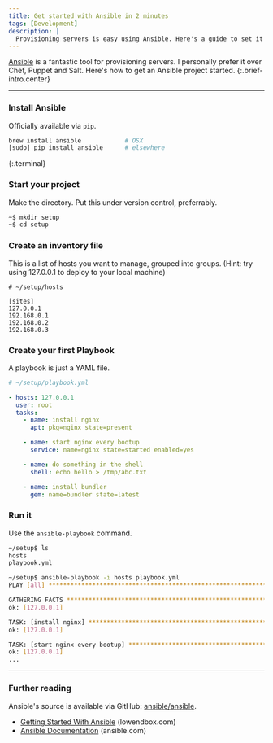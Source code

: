 ```yaml
---
title: Get started with Ansible in 2 minutes
tags: [Development]
description: |
  Provisioning servers is easy using Ansible. Here's a guide to set it up from scratch.
---
```


[Ansible](http://ansibleworks.com) is a fantastic tool for provisioning servers. I personally prefer it over Chef, Puppet and Salt. Here's how to get an Ansible project started.
{:.brief-intro.center}

----

### Install Ansible
Officially available via `pip`.

~~~ sh
brew install ansible            # OSX
[sudo] pip install ansible      # elsewhere
~~~
{:.terminal}

### Start your project
Make the directory. Put this under version control, preferrably.

~~~ sh
~$ mkdir setup
~$ cd setup
~~~

### Create an inventory file
This is a list of hosts you want to manage, grouped into groups. (Hint: try
using 127.0.0.1 to deploy to your local machine)

~~~ dosini
# ~/setup/hosts

[sites]
127.0.0.1
192.168.0.1
192.168.0.2
192.168.0.3
~~~

### Create your first Playbook
A playbook is just a YAML file.

~~~ yaml
# ~/setup/playbook.yml

- hosts: 127.0.0.1
  user: root
  tasks:
    - name: install nginx
      apt: pkg=nginx state=present

    - name: start nginx every bootup
      service: name=nginx state=started enabled=yes

    - name: do something in the shell
      shell: echo hello > /tmp/abc.txt

    - name: install bundler
      gem: name=bundler state=latest
~~~

### Run it
Use the `ansible-playbook` command.

~~~ sh
~/setup$ ls
hosts
playbook.yml
~~~

~~~ sh
~/setup$ ansible-playbook -i hosts playbook.yml
PLAY [all] ********************************************************************

GATHERING FACTS ***************************************************************
ok: [127.0.0.1]

TASK: [install nginx] *********************************************************
ok: [127.0.0.1]

TASK: [start nginx every bootup] **********************************************
ok: [127.0.0.1]
...
~~~

----

### Further reading

Ansible's source is available via GitHub: [ansible/ansible](https://github.com/ansible/ansible).

* [Getting Started With Ansible](http://lowendbox.com/blog/getting-started-with-ansible/) (lowendbox.com)
* [Ansible Documentation](http://www.ansibleworks.com/docs/modules.html) (ansible.com)
